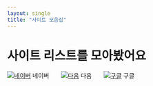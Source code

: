 ```yaml
---
layout: single
title: "사이트 모음집"
---
```


# 사이트 리스트를 모아봤어요

[![네이버](https://github.com/user-attachments/assets/a71edaca-4208-4174-aa3d-08668b50ce31)](https://www.naver.com/) 네이버
&nbsp;&nbsp;&nbsp;&nbsp;&nbsp;
[![다음](https://github.com/user-attachments/assets/adad49e6-3e34-4a6b-b1ce-a19d81f4d101)](https://www.daum.net/) 다음
&nbsp;&nbsp;&nbsp;&nbsp;&nbsp;
[![구글](https://github.com/user-attachments/assets/a378f4a2-f8d0-4c65-9fa0-3fe431a924f7)](https://www.google.co.kr/) 구글

